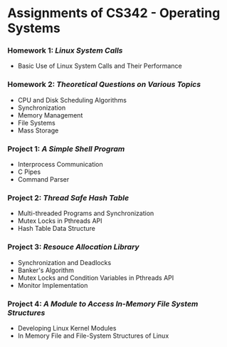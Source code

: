 # Assignments of CS342 - Operating Systems

### Homework 1: *Linux System Calls*
- Basic Use of Linux System Calls and Their Performance

### Homework 2: *Theoretical Questions on Various Topics*
- CPU and Disk Scheduling Algorithms
- Synchronization
- Memory Management
- File Systems
- Mass Storage

### Project 1: *A Simple Shell Program*
- Interprocess Communication 
- C Pipes
- Command Parser

### Project 2: *Thread Safe Hash Table*
- Multi-threaded Programs and Synchronization
- Mutex Locks in Pthreads API
- Hash Table Data Structure
	
### Project 3: *Resouce Allocation Library*
- Synchronization and Deadlocks 
- Banker's Algorithm
- Mutex Locks and Condition Variables in Pthreads API
- Monitor Implementation

### Project 4: *A Module to Access In-Memory File System Structures*
- Developing Linux Kernel Modules
- In Memory File and File-System Structures of Linux
